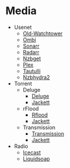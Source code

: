 # Media
* Usenet
    * [Old-Watchtower](https://hub.docker.com/r/v2tec/watchtower/)
    * [Ombi](https://ombi.io/)
    * [Sonarr](https://sonarr.tv/)
    * [Radarr](https://radarr.video/)
    * [Nzbget](https://nzbget.net/)
    * [Plex](https://www.plex.tv/)
    * [Tautulli](https://tautulli.com/)
    * [Nzbhydra2](https://github.com/theotherp/nzbhydra2)
* Torrent
    * Deluge
        * [Deluge](https://deluge-torrent.org/)
        * [Jackett](https://github.com/Jackett/Jackett)
    * rFlood
        * [Rflood](https://github.com/Flood-UI/flood)
        * [Jackett](https://github.com/Jackett/Jackett)
    * Transmission
        * [Transmission](https://transmissionbt.com/)
        * [Jackett](https://github.com/Jackett/Jackett)
* Radio
    * [Icecast](http://icecast.org/)
    * [Liquidsoap](https://www.liquidsoap.info/)
